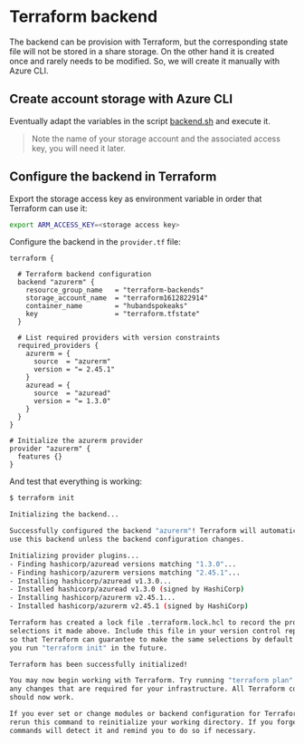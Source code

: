 # Terraform backend

The backend can be provision with Terraform, but the corresponding state file will not be stored in a share storage. On the other hand it is created once and rarely needs to be modified. So, we will create it manually with Azure CLI.

## Create account storage with Azure CLI

Eventually adapt the variables in the script [backend.sh](../scripts/backend.sh) and execute it.

> Note the name of your storage account and the associated access key, you will need it later.

## Configure the backend in Terraform

Export the storage access key as environment variable in order that Terraform can use it:

```bash
export ARM_ACCESS_KEY=<storage access key>
```

Configure the backend in the `provider.tf` file:

```hcl
terraform {
  
  # Terraform backend configuration
  backend "azurerm" {
    resource_group_name   = "terraform-backends"
    storage_account_name  = "terraform1612822914"
    container_name        = "hubandspokeaks"
    key                   = "terraform.tfstate"
  }

  # List required providers with version constraints
  required_providers {
    azurerm = {
      source  = "azurerm"
      version = "= 2.45.1"
    }
    azuread = {
      source  = "azuread"
      version = "= 1.3.0"
    }
  }
}

# Initialize the azurerm provider
provider "azurerm" {
  features {}
}
```

And test that everything is working:

```bash
$ terraform init

Initializing the backend...

Successfully configured the backend "azurerm"! Terraform will automatically
use this backend unless the backend configuration changes.

Initializing provider plugins...
- Finding hashicorp/azuread versions matching "1.3.0"...
- Finding hashicorp/azurerm versions matching "2.45.1"...
- Installing hashicorp/azuread v1.3.0...
- Installed hashicorp/azuread v1.3.0 (signed by HashiCorp)
- Installing hashicorp/azurerm v2.45.1...
- Installed hashicorp/azurerm v2.45.1 (signed by HashiCorp)

Terraform has created a lock file .terraform.lock.hcl to record the provider
selections it made above. Include this file in your version control repository
so that Terraform can guarantee to make the same selections by default when
you run "terraform init" in the future.

Terraform has been successfully initialized!

You may now begin working with Terraform. Try running "terraform plan" to see
any changes that are required for your infrastructure. All Terraform commands
should now work.

If you ever set or change modules or backend configuration for Terraform,
rerun this command to reinitialize your working directory. If you forget, other
commands will detect it and remind you to do so if necessary.
```
